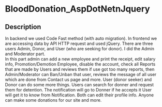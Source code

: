 # BloodDonation_AspDotNetnJquery

## Description  
In backend we used Code Fast method (with auto migration). In frontend we are accessing data by API HTTP request and used jQuery. There are three users Admin, Donor, and User (who are seeking for donor). I did the Admin and Moderator part.  
In this part admin can add a new employee and print the receipt, edit salary info, Promotion/Demotion Employee, disable the account, check all Reports that are made by Users and reviews them if use got too many reports, then Admin/Moderator can Ban/Unban that user, reviews the message of all user which are done from Contact us page and more. 
User (donor seeker) and Donor can do some more things. Users can search for donner and request them for detention. The notification will go to Donner if he accepts it User will get it to know from Notification. Both can edit their profile info. Anyone can make some donations for our site and more.
